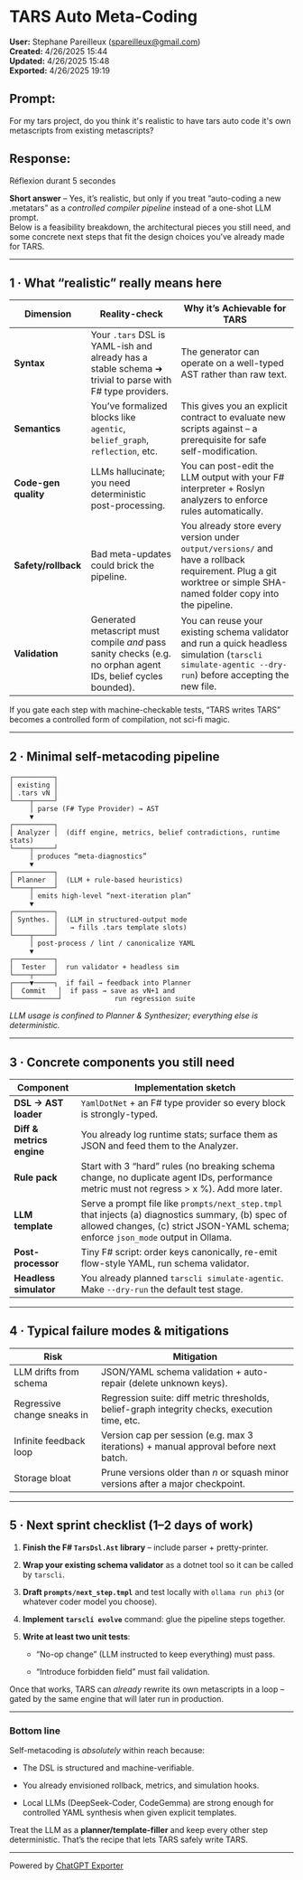 # TARS Auto Meta-Coding

**User:** Stephane Pareilleux (spareilleux@gmail.com)  
**Created:** 4/26/2025 15:44  
**Updated:** 4/26/2025 15:48  
**Exported:** 4/26/2025 19:19  

## Prompt:
For my tars project, do you think it's realistic to have tars auto code it's own metascripts from existing metascripts?

## Response:
Réflexion durant 5 secondes

**Short answer** – Yes, it’s realistic, but only if you treat “auto-coding a new .metatars” as a _controlled compiler pipeline_ instead of a one-shot LLM prompt.  
Below is a feasibility breakdown, the architectural pieces you still need, and some concrete next steps that fit the design choices you’ve already made for TARS.

* * *

1 · What “realistic” really means here
--------------------------------------

| Dimension | Reality-check | Why it’s Achievable for TARS |
| --- | --- | --- |
| **Syntax** | Your `.tars` DSL is YAML-ish and already has a stable schema ➜ trivial to parse with F# type providers. | The generator can operate on a well-typed AST rather than raw text. |
| **Semantics** | You’ve formalized blocks like `agentic`, `belief_graph`, `reflection`, etc. | This gives you an explicit contract to evaluate new scripts against – a prerequisite for safe self-modification. |
| **Code-gen quality** | LLMs hallucinate; you need deterministic post-processing. | You can post-edit the LLM output with your F# interpreter + Roslyn analyzers to enforce rules automatically. |
| **Safety/rollback** | Bad meta-updates could brick the pipeline. | You already store every version under `output/versions/` and have a rollback requirement. Plug a git worktree or simple SHA-named folder copy into the pipeline. |
| **Validation** | Generated metascript must compile _and_ pass sanity checks (e.g. no orphan agent IDs, belief cycles bounded). | You can reuse your existing schema validator and run a quick headless simulation (`tarscli simulate-agentic --dry-run`) before accepting the new file. |

If you gate each step with machine-checkable tests, “TARS writes TARS” becomes a controlled form of compilation, not sci-fi magic.

* * *

2 · Minimal self-metacoding pipeline
------------------------------------

```text
┌──────────┐
│ existing │
│ .tars vN │
└────┬─────┘
     │ parse (F# Type Provider) → AST
     ▼
┌──────────┐
│ Analyzer │  (diff engine, metrics, belief contradictions, runtime stats)
└────┬─────┘
     │ produces “meta-diagnostics”
     ▼
┌──────────┐
│ Planner  │  (LLM + rule-based heuristics)
└────┬─────┘
     │ emits high-level “next-iteration plan”
     ▼
┌──────────┐
│ Synthes. │  (LLM in structured-output mode
│          │   → fills .tars template slots)
└────┬─────┘
     │ post-process / lint / canonicalize YAML
     ▼
┌──────────┐
│  Tester  │  run validator + headless sim
└────┬─────┘
┌────▼─────┐  if fail → feedback into Planner
│  Commit   │  if pass → save as vN+1 and
└───────────┘             run regression suite
```

_LLM usage is confined to Planner & Synthesizer; everything else is deterministic._

* * *

3 · Concrete components you still need
--------------------------------------

| Component | Implementation sketch |
| --- | --- |
| **DSL → AST loader** | `YamlDotNet` + an F# type provider so every block is strongly-typed. |
| **Diff & metrics engine** | You already log runtime stats; surface them as JSON and feed them to the Analyzer. |
| **Rule pack** | Start with 3 “hard” rules (no breaking schema change, no duplicate agent IDs, performance metric must not regress > x %). Add more later. |
| **LLM template** | Serve a prompt file like `prompts/next_step.tmpl` that injects (a) diagnostics summary, (b) spec of allowed changes, (c) strict JSON-YAML schema; enforce `json_mode` output in Ollama. |
| **Post-processor** | Tiny F# script: order keys canonically, re-emit flow-style YAML, run schema validator. |
| **Headless simulator** | You already planned `tarscli simulate-agentic`. Make `--dry-run` the default test stage. |

* * *

4 · Typical failure modes & mitigations
---------------------------------------

| Risk | Mitigation |
| --- | --- |
| LLM drifts from schema | JSON/YAML schema validation + auto-repair (delete unknown keys). |
| Regressive change sneaks in | Regression suite: diff metric thresholds, belief-graph integrity checks, execution time, etc. |
| Infinite feedback loop | Version cap per session (e.g. max 3 iterations) + manual approval before next batch. |
| Storage bloat | Prune versions older than _n_ or squash minor versions after a major checkpoint. |

* * *

5 · Next sprint checklist (1–2 days of work)
--------------------------------------------

1.  **Finish the F# `TarsDsl.Ast` library** – include parser + pretty-printer.
    
2.  **Wrap your existing schema validator** as a dotnet tool so it can be called by `tarscli`.
    
3.  **Draft `prompts/next_step.tmpl`** and test locally with `ollama run phi3` (or whatever coder model you choose).
    
4.  **Implement `tarscli evolve`** command: glue the pipeline steps together.
    
5.  **Write at least two unit tests**:
    
    *   “No-op change” (LLM instructed to keep everything) must pass.
        
    *   “Introduce forbidden field” must fail validation.
        

Once that works, TARS can _already_ rewrite its own metascripts in a loop – gated by the same engine that will later run in production.

* * *

### Bottom line

Self-metacoding is _absolutely_ within reach because:

*   The DSL is structured and machine-verifiable.
    
*   You already envisioned rollback, metrics, and simulation hooks.
    
*   Local LLMs (DeepSeek-Coder, CodeGemma) are strong enough for controlled YAML synthesis when given explicit templates.
    

Treat the LLM as a **planner/template-filler** and keep every other step deterministic. That’s the recipe that lets TARS safely write TARS.



---
Powered by [ChatGPT Exporter](https://www.chatgptexporter.com)